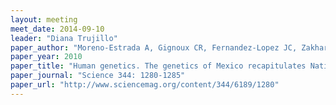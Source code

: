 ```yaml
---
layout: meeting
meet_date: 2014-09-10
leader: "Diana Trujillo"
paper_author: "Moreno-Estrada A, Gignoux CR, Fernandez-Lopez JC, Zakharia F, Sikora M et al."
paper_year: 2010
paper_title: "Human genetics. The genetics of Mexico recapitulates Native American substructure and affects biomedical traits"
paper_journal: "Science 344: 1280-1285"
paper_url: "http://www.sciencemag.org/content/344/6189/1280"
---
```

